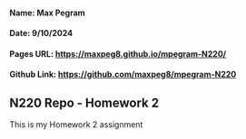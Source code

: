 #### Name: Max Pegram

#### Date: 9/10/2024

#### Pages URL: https://maxpeg8.github.io/mpegram-N220/

#### Github Link: https://github.com/maxpeg8/mpegram-N220

## N220 Repo - Homework 2

This is my Homework 2 assignment
